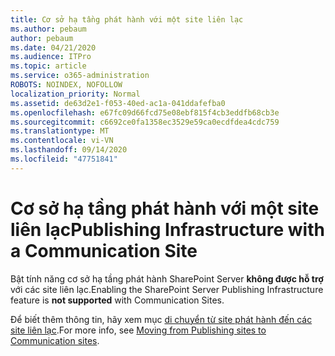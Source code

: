 ```yaml
---
title: Cơ sở hạ tầng phát hành với một site liên lạc
ms.author: pebaum
author: pebaum
ms.date: 04/21/2020
ms.audience: ITPro
ms.topic: article
ms.service: o365-administration
ROBOTS: NOINDEX, NOFOLLOW
localization_priority: Normal
ms.assetid: de63d2e1-f053-40ed-ac1a-041ddafefba0
ms.openlocfilehash: e67fc09d66fcd75e08ebf815f4cb3eddfb68cb3e
ms.sourcegitcommit: c6692ce0fa1358ec3529e59ca0ecdfdea4cdc759
ms.translationtype: MT
ms.contentlocale: vi-VN
ms.lasthandoff: 09/14/2020
ms.locfileid: "47751841"
---
```

# <a name="publishing-infrastructure-with-a-communication-site"></a><span data-ttu-id="d5581-102">Cơ sở hạ tầng phát hành với một site liên lạc</span><span class="sxs-lookup"><span data-stu-id="d5581-102">Publishing Infrastructure with a Communication Site</span></span>


<span data-ttu-id="d5581-103">Bật tính năng cơ sở hạ tầng phát hành SharePoint Server **không được hỗ trợ** với các site liên lạc.</span><span class="sxs-lookup"><span data-stu-id="d5581-103">Enabling the SharePoint Server Publishing Infrastructure feature is **not supported** with Communication Sites.</span></span> 
  
<span data-ttu-id="d5581-104">Để biết thêm thông tin, hãy xem mục [di chuyển từ site phát hành đến các site liên lạc](https://docs.microsoft.com/sharepoint/publishing-sites-classic-to-modern-experience).</span><span class="sxs-lookup"><span data-stu-id="d5581-104">For more info, see [Moving from Publishing sites to Communication sites](https://docs.microsoft.com/sharepoint/publishing-sites-classic-to-modern-experience).</span></span> 
  

